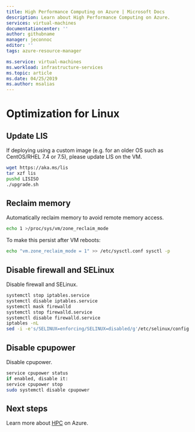 ```yaml
---
title: High Performance Computing on Azure | Microsoft Docs
description: Learn about High Performance Computing on Azure.
services: virtual-machines
documentationcenter: ''
author: githubname
manager: jeconnoc
editor: ''
tags: azure-resource-manager

ms.service: virtual-machines
ms.workload: infrastructure-services
ms.topic: article
ms.date: 04/25/2019
ms.author: msalias
---
```


# Optimization for Linux
 
## Update LIS

If deploying using a custom image (e.g. for an older OS such as CentOS/RHEL 7.4 or 7.5), please update LIS on the VM.

```bash
wget https://aka.ms/lis
tar xzf lis
pushd LISISO
./upgrade.sh
```

## Reclaim memory

Automatically reclaim memory to avoid remote memory access.

```bash
echo 1 >/proc/sys/vm/zone_reclaim_mode
```

To make this persist after VM reboots:

```bash
echo "vm.zone_reclaim_mode = 1" >> /etc/sysctl.conf sysctl -p
```

## Disable firewall and SELinux

Disable firewall and SELinux.

```bash
systemctl stop iptables.service
systemctl disable iptables.service
systemctl mask firewalld
systemctl stop firewalld.service
systemctl disable firewalld.service
iptables -nL
sed -i -e's/SELINUX=enforcing/SELINUX=disabled/g'/etc/selinux/config
```

## Disable cpupower

Disable cpupower.

```bash
service cpupower status
if enabled, disable it:
service cpupower stop
sudo systemctl disable cpupower
```

## Next steps

Learn more about [HPC](https://docs.microsoft.com/azure/architecture/topics/high-performance-computing/) on Azure.
